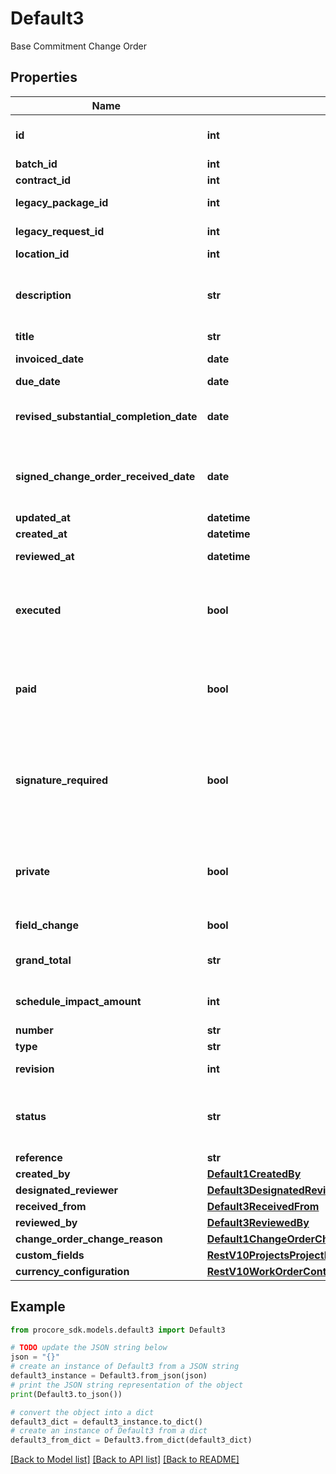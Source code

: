 # Default3

Base Commitment Change Order

## Properties

Name | Type | Description | Notes
------------ | ------------- | ------------- | -------------
**id** | **int** | Commitment Change Order ID | [optional] 
**batch_id** | **int** | Batch ID | [optional] 
**contract_id** | **int** | Contract ID | [optional] 
**legacy_package_id** | **int** | Legacy Package ID | [optional] 
**legacy_request_id** | **int** | Legacy Request ID | [optional] 
**location_id** | **int** | Location ID | [optional] 
**description** | **str** | Description of the Commitment Change Order | [optional] 
**title** | **str** | Title | [optional] 
**invoiced_date** | **date** | Invoiced date | [optional] 
**due_date** | **date** | Due date | [optional] 
**revised_substantial_completion_date** | **date** | Revised substantial completion date | [optional] 
**signed_change_order_received_date** | **date** | Signed change order received date | [optional] 
**updated_at** | **datetime** |  | [optional] 
**created_at** | **datetime** | Created at | [optional] 
**reviewed_at** | **datetime** | Approved date | [optional] 
**executed** | **bool** | Whether or not the Commitment Change Order is executed | [optional] 
**paid** | **bool** | Whether or not the Commitment Change Order is paid | [optional] 
**signature_required** | **bool** | Whether or not a signature is required on the Commitment Change Order | [optional] 
**private** | **bool** | Only show this Contract to Admins and specific Accessors | [optional] 
**field_change** | **bool** | Field change | [optional] 
**grand_total** | **str** | Total including markup | [optional] 
**schedule_impact_amount** | **int** | Schedule impact in days | [optional] 
**number** | **str** | Number | [optional] 
**type** | **str** | Type | [optional] 
**revision** | **int** | Revision number | [optional] 
**status** | **str** | The status of the Commitment Change Order | [optional] 
**reference** | **str** | Reference | [optional] 
**created_by** | [**Default1CreatedBy**](Default1CreatedBy.md) |  | [optional] 
**designated_reviewer** | [**Default3DesignatedReviewer**](Default3DesignatedReviewer.md) |  | [optional] 
**received_from** | [**Default3ReceivedFrom**](Default3ReceivedFrom.md) |  | [optional] 
**reviewed_by** | [**Default3ReviewedBy**](Default3ReviewedBy.md) |  | [optional] 
**change_order_change_reason** | [**Default1ChangeOrderChangeReason**](Default1ChangeOrderChangeReason.md) |  | [optional] 
**custom_fields** | [**RestV10ProjectsProjectIdVisitorLogsGet200ResponseInnerCustomFields**](RestV10ProjectsProjectIdVisitorLogsGet200ResponseInnerCustomFields.md) |  | [optional] 
**currency_configuration** | [**RestV10WorkOrderContractsGet200ResponseInnerCurrencyConfiguration**](RestV10WorkOrderContractsGet200ResponseInnerCurrencyConfiguration.md) |  | [optional] 

## Example

```python
from procore_sdk.models.default3 import Default3

# TODO update the JSON string below
json = "{}"
# create an instance of Default3 from a JSON string
default3_instance = Default3.from_json(json)
# print the JSON string representation of the object
print(Default3.to_json())

# convert the object into a dict
default3_dict = default3_instance.to_dict()
# create an instance of Default3 from a dict
default3_from_dict = Default3.from_dict(default3_dict)
```
[[Back to Model list]](../README.md#documentation-for-models) [[Back to API list]](../README.md#documentation-for-api-endpoints) [[Back to README]](../README.md)


